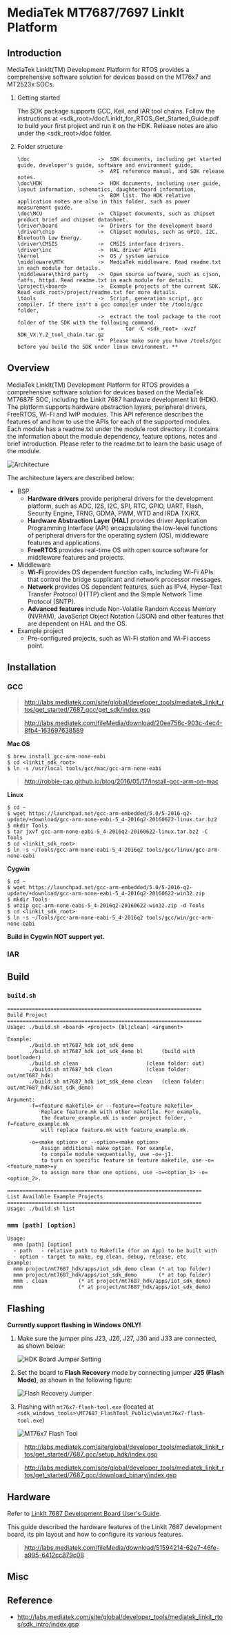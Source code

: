 # MediaTek MT7687/7697 LinkIt Platform

## Introduction

MediaTek LinkIt(TM) Development Platform for RTOS provides a comprehensive software solution for devices based
on the MT76x7 and MT2523x SOCs.

1. Getting started

   The SDK package supports GCC, Keil, and IAR tool chains. Follow the instructions at <sdk_root>/doc/LinkIt_for_RTOS_Get_Started_Guide.pdf
   to build your first project and run it on the HDK. Release notes are also under the <sdk_root>/doc folder.

2. Folder structure

   ```
   \doc                      ->  SDK documents, including get started guide, developer's guide, software and environment guide,
                             ->  API reference manual, and SDK release notes.
   \doc\HDK                  ->  HDK documents, including user guide, layout information, schematics, daughterboard information,
                             ->  BOM list. The HDK relative application notes are also in this folder, such as power measurement guide.
   \doc\MCU                  ->  Chipset documents, such as chipset product brief and chipset datasheet.
   \driver\board             ->  Drivers for the development board
   \driver\chip              ->  Chipset modules, such as GPIO, I2C, Bluetooth Low Energy.
   \driver\CMSIS             ->  CMSIS interface drivers.
   \driver\inc               ->  HAL driver APIs
   \kernel                   ->  OS / system service
   \middleware\MTK           ->  MediaTek middleware. Read readme.txt in each module for details.
   \middleware\third_party   ->  Open source software, such as cjson, fatfs, httpd. Read readme.txt in each module for details.
   \project\<board>          ->  Example projects of the current SDK. Read <sdk_root>/project/readme.txt for more details.
   \tools                    ->  Script, generation script, gcc compiler. If there isn't a gcc compiler under the /tools/gcc folder,
                             ->  extract the tool package to the root folder of the SDK with the following command.
                             ->       tar -C <sdk_root> -xvzf SDK_VX.Y.Z_tool_chain.tar.gz
                             **  Please make sure you have /tools/gcc before you build the SDK under linux environment. **
   ```

## Overview

MediaTek LinkIt(TM) Development Platform for RTOS provides a comprehensive software solution for devices based on the MediaTek MT7687F SOC,
including the LinkIt 7687 hardware development kit (HDK). The platform supports hardware abstraction layers, peripheral drivers, FreeRTOS,
Wi-Fi and lwIP modules. This API reference describes the features of and how to use the APIs for each of the supported modules.
Each module has a readme.txt under the module root directory. It contains the information about the module dependency, feature options,
notes and brief introduction. Please refer to the readme.txt to learn the basic usage of the module.

![Architecture](http://home.labs.mediatek.com/media/apis/7687/MT7687_SDK_architecture.PNG)

The architecture layers are described below:

- BSP
  - **Hardware drivers** provide peripheral drivers for the development platform, such as ADC, I2S, I2C, SPI, RTC, GPIO, UART, Flash, Security Engine, TRNG, GDMA, PWM, WTD and IRDA TX/RX.
  - **Hardware Abstraction Layer (HAL)** provides driver Application Programming Interface (API) encapsulating the low-level functions of peripheral drivers for the operating system (OS), middleware features and applications.
  - **FreeRTOS** provides real-time OS with open source software for middleware features and projects.
- Middleware
  - **Wi-Fi** provides OS dependent function calls, including Wi-Fi APIs that control the bridge supplicant and network processor messages.
  - **Network** provides OS dependent features, such as IPv4, Hyper-Text Transfer Protocol (HTTP) client and the Simple Network Time Protocol (SNTP).
  - **Advanced features** include Non-Volatile Random Access Memory (NVRAM), JavaScript Object Notation (JSON) and other features that are dependent on HAL and the OS.
- Example project
  - Pre-configured projects, such as Wi-Fi station and Wi-Fi access point.

## Installation

### GCC

> http://labs.mediatek.com/site/global/developer_tools/mediatek_linkit_rtos/get_started/7687_gcc/get_sdk/index.gsp

> http://labs.mediatek.com/fileMedia/download/20ee756c-903c-4ec4-8fb4-163697638589

**Mac OS**

  ```
  $ brew install gcc-arm-none-eabi
  $ cd <linkit_sdk_root>
  $ ln -s /usr/local tools/gcc/mac/gcc-arm-none-eabi
  ```

> http://robbie-cao.github.io/blog/2016/05/17/install-gcc-arm-on-mac

**Linux**

  ```
  $ cd ~
  $ wget https://launchpad.net/gcc-arm-embedded/5.0/5-2016-q2-update/+download/gcc-arm-none-eabi-5_4-2016q2-20160622-linux.tar.bz2
  $ mkdir Tools
  $ tar jxvf gcc-arm-none-eabi-5_4-2016q2-20160622-linux.tar.bz2 -C Tools
  $ cd <linkit_sdk_root>
  $ ln -s ~/Tools/gcc-arm-none-eabi-5_4-2016q2 tools/gcc/linux/gcc-arm-none-eabi
  ```

**Cygwin**

  ```
  $ cd ~
  $ wget https://launchpad.net/gcc-arm-embedded/5.0/5-2016-q2-update/+download/gcc-arm-none-eabi-5_4-2016q2-20160622-win32.zip
  $ mkdir Tools
  $ unzip gcc-arm-none-eabi-5_4-2016q2-20160622-win32.zip -d Tools
  $ cd <linkit_sdk_root>
  $ ln -s ~/Tools/gcc-arm-none-eabi-5_4-2016q2 tools/gcc/win/gcc-arm-none-eabi
  ```

**Build in Cygwin NOT support yet.**

### IAR

## Build

### `build.sh`

  ```
  ===============================================================
  Build Project
  ===============================================================
  Usage: ./build.sh <board> <project> [bl|clean] <argument>

  Example:
         ./build.sh mt7687_hdk iot_sdk_demo
         ./build.sh mt7687_hdk iot_sdk_demo bl      (build with bootloader)
         ./build.sh clean                      (clean folder: out)
         ./build.sh mt7687_hdk clean           (clean folder: out/mt7687_hdk)
         ./build.sh mt7687_hdk iot_sdk_demo clean   (clean folder: out/mt7687_hdk/iot_sdk_demo)

  Argument:
         -f=<feature makefile> or --feature=<feature makefile>
             Replace feature.mk with other makefile. For example,
             the feature_example.mk is under project folder, -f=feature_example.mk
             will replace feature.mk with feature_example.mk.

         -o=<make option> or --option=<make option>
             Assign additional make option. For example,
             to compile module sequentially, use -o=-j1.
             to turn on specific feature in feature makefile, use -o=<feature_name>=y
             to assign more than one options, use -o=<option_1> -o=<option_2>.

  ===============================================================
  List Available Example Projects
  ===============================================================
  Usage: ./build.sh list
  ```

### `mmm [path] [option]`

  ```
  Usage:
    mmm [path] [option]
    - path   - relative path to Makefile (for an App) to be built with
    - option - target to make, eg clean, debug, release, etc
  Example:
    mmm project/mt7687_hdk/apps/iot_sdk_demo clean (* at top folder)
    mmm project/mt7687_hdk/apps/iot_sdk_demo       (* at top folder)
    mmm . clean          (* at project/mt7687_hdk/apps/iot_sdk_demo)
    mmm                  (* at project/mt7687_hdk/apps/iot_sdk_demo)
  ```

## Flashing

**Currently support flashing in Windows ONLY!**

1. Make sure the jumper pins J23, J26, J27, J30 and J33 are connected, as shown below:

   ![HDK Board Jumper Setting](http://labs.mediatek.com/images/linkitRTOS/get_started/setup_hdk_template/jumper_setting.png)

2. Set the board to **Flash Recovery** mode by connecting jumper **J25 (Flash Mode)**, as shown in the following figure:

   ![Flash Recovery Jumper](http://labs.mediatek.com/images/linkitRTOS/get_started/7687_gcc/download_binary/flash_recovery.png)

3. Flashing with `mt76x7-flash-tool.exe` (located at `<sdk_windows_tools>\MT7687_FlashTool_Public\win\mt76x7-flash-tool.exe`)

   ![MT76x7 Flash Tool](http://labs.mediatek.com/images/linkitRTOS/get_started/7687_gcc/download_binary/flashtool_load_ini.png)

> http://labs.mediatek.com/site/global/developer_tools/mediatek_linkit_rtos/get_started/7687_gcc/setup_hdk/index.gsp

> http://labs.mediatek.com/site/global/developer_tools/mediatek_linkit_rtos/get_started/7687_gcc/download_binary/index.gsp

## Hardware

Refer to [LinkIt 7687 Development Board User's Guide](http://labs.mediatek.com/fileMedia/download/51594214-62e7-46fe-a995-6412cc879c08).

This guide described the hardware features of the LinkIt 7687 development board, its pin layout and how to configure its various features.

> http://labs.mediatek.com/fileMedia/download/51594214-62e7-46fe-a995-6412cc879c08

## Misc

## Reference

- http://labs.mediatek.com/site/global/developer_tools/mediatek_linkit_rtos/sdk_intro/index.gsp

